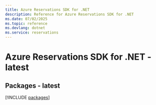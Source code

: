 ```yaml
---
title: Azure Reservations SDK for .NET
description: Reference for Azure Reservations SDK for .NET
ms.date: 07/02/2025
ms.topic: reference
ms.devlang: dotnet
ms.service: reservations
---
```

# Azure Reservations SDK for .NET - latest
## Packages - latest
[!INCLUDE [packages](reservations-index.md)]